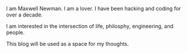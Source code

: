 I am Maxwell Newman. I am a lover. I have been hacking and coding for over a decade. 

I am interested in the intersection of life, philosphy, engineering, and people.

This blog will be used as a space for my thoughts.
